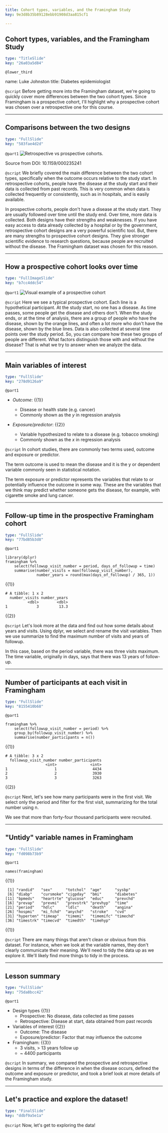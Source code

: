 ```yaml
---
title: Cohort types, variables, and the Framingham Study
key: 9e3d8b35b89128ebb91908d3aa815cf1

---
```

## Cohort types, variables, and the Framingham Study

```yaml
type: "TitleSlide"
key: "26a03a5d84"
```

`@lower_third`

name: Luke Johnston
title: Diabetes epidemiologist


`@script`
Before getting more into the Framingham dataset, we're going to quickly cover more differences between the two cohort types. Since Framingham is a prospective cohort, I'll highlight why a prospective cohort was chosen over a retrospective one for this course.


---
## Comparisons between the two designs

```yaml
type: "FullSlide"
key: "583fae4d2d"
```

`@part1`
![Retrospective vs prospective cohorts. ](http://s3.amazonaws.com/assets.datacamp.com/production/repositories/2079/datasets/a183894d11c7317da3f4831b9e6b75cb4929942d/pro-vs-retro.png)

Source from DOI: 10.1159/000235241


`@script`
We briefly covered the main difference between the two cohort types, specifically when the outcome occurs relative to the study start. In retrospective cohorts, people have the disease at the study start and their data is collected from past records. This is very common when data is collected frequently or consistently, such as in hospitals, and is easily available. 

In prospective cohorts, people don't have a disease at the study start. They are usually followed over time until the study end. Over time, more data is collected. Both designs have their strengths and weaknesses. If you have easy access to data already collected by a hospital or by the government, retrospective cohort designs are a very powerful scientific tool. But, there are many strengths to prospective cohort designs. They give stronger scientific evidence to research questions, because people are recruited without the disease. The Framingham dataset was chosen for this reason.


---
## How a prospective cohort looks over time

```yaml
type: "FullImageSlide"
key: "b7cc4ddc54"
```

`@part1`
![Visual example of a prospective cohort](https://assets.datacamp.com/production/repositories/2079/datasets/b5ecf50ee5eb89363a736373c556732dff9b0f59/ch1-v2-prospective-outcome.png)


`@script`
Here we see a typical prospective cohort. Each line is a hypothetical participant. At the study start, no one has a disease. As time passes, some people get the disease and others don't. When the study ends, or at the time of analysis, there are a group of people who have the disease, shown by the orange lines, and often a lot more who don't have the disease, shown by the blue lines. Data is also collected at several time points over the study period. So, you can compare how these two groups of people are different. What factors distinguish those with and without the disease? That is what we try to answer when we analyze the data.


---
## Main variables of interest

```yaml
type: "FullSlide"
key: "278d9126a9"
```

`@part1`
- *Outcome*: {{1}}
    - Disease or health state (e.g. cancer)
    - Commonly shown as the $y$ in regression analysis

- *Exposure/predictor*: {{2}}
    - Variable hypothesized to relate to a disease (e.g. tobacco smoking)
    - Commonly shown as the $x$ in regression analysis


`@script`
In cohort studies, there are commonly two terms used, outcome and exposure or predictor. 

The term outcome is used to mean the disease and it is the y or dependent variable commonly seen in statistical notation.

The term exposure or predictor represents the variables that relate to or potentially influence the outcome in some way. These are the variables that we think may predict whether someone gets the disease, for example, with cigarette smoke and lung cancer.


---
## Follow-up time in the prospective Framingham cohort

```yaml
type: "FullSlide"
key: "77bd85b3d8"
```

`@part1`
```{r}
library(dplyr)
framingham %>%
    select(followup_visit_number = period, days_of_followup = time)
    summarise(number_visits = max(followup_visit_number),
              number_years = round(max(days_of_followup) / 365, 1))
```
{{1}}

```
# A tibble: 1 x 2
  number_visits number_years
          <dbl>        <dbl>
1             3         13.3
```
{{2}}


`@script`
Let's look more at the data and find out how some details about years and visits. Using dplyr, we select and rename the visit variables. Then we use summarize to find the maximum number of visits and years of followup. 

In this case, based on the period variable, there was three visits maximum. The time variable, originally in days, says that there was 13 years of follow-up.


---
## Number of participants at each visit in Framingham

```yaml
type: "FullSlide"
key: "8155410b68"
```

`@part1`
```{r}
framingham %>% 
    select(followup_visit_number = period) %>% 
    group_by(followup_visit_number) %>% 
    summarise(number_participants = n())
```
{{1}}

```{r}
# A tibble: 3 x 2
  followup_visit_number number_participants
                  <int>               <int>
1                     1                4434
2                     2                3930
3                     3                3263
```
{{2}}


`@script`
Next, let's see how many participants were in the first visit. We select only the period and filter for the first visit, summarizing for the total number using n. 

We see that more than forty-four thousand participants were recruited.


---
## "Untidy" variable names in Framingham

```yaml
type: "FullSlide"
key: "fd098b73b9"
```

`@part1`
```{r}
names(framingham)
```
{{1}}

```
 [1] "randid"   "sex"      "totchol"  "age"      "sysbp"   
 [6] "diabp"    "cursmoke" "cigpday"  "bmi"      "diabetes"
[11] "bpmeds"   "heartrte" "glucose"  "educ"     "prevchd" 
[16] "prevap"   "prevmi"   "prevstrk" "prevhyp"  "time"    
[21] "period"   "hdlc"     "ldlc"     "death"    "angina"  
[26] "hospmi"   "mi_fchd"  "anychd"   "stroke"   "cvd"     
[31] "hyperten" "timeap"   "timemi"   "timemifc" "timechd" 
[36] "timestrk" "timecvd"  "timedth"  "timehyp" 
```
{{1}}


`@script`
There are many things that aren't clean or obvious from this dataset. For instance, when we look at the variable names, they don't clearly communicate their meaning. We'll need to tidy the data up as we explore it. We'll likely find more things to tidy in the process.


---
## Lesson summary

```yaml
type: "FullSlide"
key: "75da8bcc42"
```

`@part1`
- Design types {{1}}
    - Prospective: No disease, data collected as time passes
    - Retrospective: Disease at start, data obtained from past records
- Variables of interest {{2}}
    - Outcome: The disease 
    - Exposure/predictor: Factor that may influence the outcome
- Framingham: {{3}}
    - 3 visits, > 13 years follow up
    - ~ 4400 participants


`@script`
In summary, we compared the prospective and retrospective designs in terms of the difference in when the disease occurs, defined the outcome and exposure or predictor, and took a brief look at more details of the Framingham study.


---
## Let's practice and explore the dataset!

```yaml
type: "FinalSlide"
key: "ddbf9a5e1a"
```

`@script`
Now, let's get to exploring the data!

